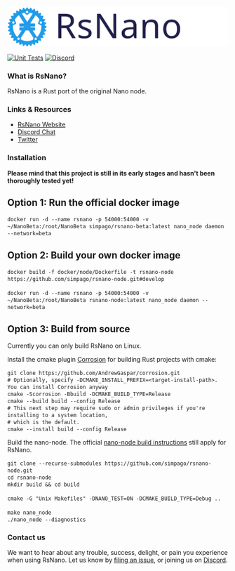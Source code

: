 <p style="text-align:center;"><img src="/images/logo.svg" width"300px" height="auto" alt="Logo"></p>


[![Unit Tests](https://github.com/simpago/rsnano-node/actions/workflows/unit_tests.yml/badge.svg)](https://github.com/simpago/rsnano-node/actions/workflows/unit_tests.yml)
[![Discord](https://img.shields.io/badge/discord-join%20chat-orange.svg)](https://discord.gg/kBwvAyxEWE)


### What is RsNano?

RsNano is a Rust port of the original Nano node.

### Links & Resources

* [RsNano Website](https://rsnano.com)
* [Discord Chat](https://discord.gg/kBwvAyxEWE)
* [Twitter](https://twitter.com/gschauwecker)

### Installation

**Please mind that this project is still in its early stages and hasn't been thoroughly tested yet!**

## Option 1: Run the official docker image

    docker run -d --name rsnano -p 54000:54000 -v ~/NanoBeta:/root/NanoBeta simpago/rsnano-beta:latest nano_node daemon --network=beta

## Option 2: Build your own docker image

    docker build -f docker/node/Dockerfile -t rsnano-node https://github.com/simpago/rsnano-node.git#develop

    docker run -d --name rsnano -p 54000:54000 -v ~/NanoBeta:/root/NanoBeta rsnano-node:latest nano_node daemon --network=beta

## Option 3: Build from source

Currently you can only build RsNano on Linux.

Install the cmake plugin [Corrosion](https://github.com/corrosion-rs/corrosion) for building Rust projects with cmake:

    git clone https://github.com/AndrewGaspar/corrosion.git
    # Optionally, specify -DCMAKE_INSTALL_PREFIX=<target-install-path>. You can install Corrosion anyway
    cmake -Scorrosion -Bbuild -DCMAKE_BUILD_TYPE=Release
    cmake --build build --config Release
    # This next step may require sudo or admin privileges if you're installing to a system location,
    # which is the default.
    cmake --install build --config Release

Build the nano-node. The official [nano-node build instructions](https://docs.nano.org/integration-guides/build-options/) still apply for RsNano.

    git clone --recurse-submodules https://github.com/simpago/rsnano-node.git
    cd rsnano-node
    mkdir build && cd build

    cmake -G "Unix Makefiles" -DNANO_TEST=ON -DCMAKE_BUILD_TYPE=Debug ..

    make nano_node
    ./nano_node --diagnostics

### Contact us

We want to hear about any trouble, success, delight, or pain you experience when
using RsNano. Let us know by [filing an issue](https://github.com/simpago/rsnano-node/issues), or joining us on [Discord](https://discord.gg/kBwvAyxEWE).
